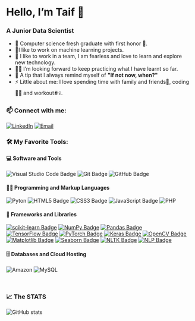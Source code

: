 # Hello, I’m Taif 👋

### A Junior Data Scientist

- 🌱 Computer science fresh graduate with first honor 🥇. 
- 🔭I like to work on machine learning projects.
- 🤝 I like to work in a team, I am fearless and love to learn and explore new technology.
- 👩‍💻 I’m looking forward to keep practicing what I have learnt so far.
- 💬 A tip that I always remind myself of **"If not now, when?"**
- ⚡ Little about me: I love spending time with family and friends👯, coding 👩‍💻 and workout⛹️‍♀️.

### 📫 Connect with me:

[![LinkedIn](https://img.shields.io/badge/LinkedIn-0077B5?style=for-the-badge&logo=linkedin&logoColor=white)](https://linkedin.com/in/taif-alzahr-b40961229/)
[![Email](https://img.shields.io/badge/Gmail-D14836?style=for-the-badge&logo=gmail&logoColor=white)](mailto:taifalq3@gmail.com)


### 🛠️ My Favorite Tools:

#### 💻 Software and Tools

![Visual Studio Code Badge](https://img.shields.io/badge/Visual_Studio_Code-0078D4?style=for-the-badge&logo=visual%20studio%20code&logoColor=white)
![Git Badge](https://img.shields.io/badge/GIT-E44C30?style=for-the-badge&logo=git&logoColor=white)
![GitHub Badge](https://img.shields.io/badge/GitHub-100000?style=for-the-badge&logo=github&logoColor=white)

#### 👨‍💻 Programming and Markup Languages

![Pyton](https://img.shields.io/badge/Python-3776AB?style=for-the-badge&logo=python&logoColor=white)
![HTML5 Badge](https://img.shields.io/badge/HTML-239120?style=for-the-badge&logo=html5&logoColor=white)
![CSS3 Badge](https://img.shields.io/badge/CSS-239120?&style=for-the-badge&logo=css3&logoColor=white)
![JavaScript Badge](https://img.shields.io/badge/JavaScript-F7DF1E?style=for-the-badge&logo=JavaScript&logoColor=white)
![PHP](https://img.shields.io/badge/PHP-777BB4?style=for-the-badge&logo=php&logoColor=white)

#### 🧰 Frameworks and Libraries

[![scikit-learn Badge](https://img.shields.io/badge/scikit--learn-F7931E?style=for-the-badge&logo=scikit-learn&logoColor=white)](https://scikit-learn.org/)
[![NumPy Badge](https://img.shields.io/badge/NumPy-013243?style=for-the-badge&logo=numpy&logoColor=white)](https://numpy.org/)
[![Pandas Badge](https://img.shields.io/badge/Pandas-150458?style=for-the-badge&logo=pandas&logoColor=white)](https://pandas.pydata.org/)
[![TensorFlow Badge](https://img.shields.io/badge/TensorFlow-FF6F00?style=for-the-badge&logo=tensorflow&logoColor=white)](https://www.tensorflow.org/)
[![PyTorch Badge](https://img.shields.io/badge/PyTorch-EE4C2C?style=for-the-badge&logo=pytorch&logoColor=white)](https://pytorch.org/)
[![Keras Badge](https://img.shields.io/badge/Keras-D00000?style=for-the-badge&logo=keras&logoColor=white)](https://keras.io/)
[![OpenCV Badge](https://img.shields.io/badge/OpenCV-5C3EE8?style=for-the-badge&logo=opencv&logoColor=white)](https://opencv.org/)
[![Matplotlib Badge](https://img.shields.io/badge/Matplotlib-11557C?style=for-the-badge&logo=matplotlib&logoColor=white)](https://matplotlib.org/)
[![Seaborn Badge](https://img.shields.io/badge/Seaborn-3776AB?style=for-the-badge&logo=seaborn&logoColor=white)](https://seaborn.pydata.org/)
[![NLTK Badge](https://img.shields.io/badge/NLTK-FC8C03?style=for-the-badge&logo=nltk&logoColor=white)](https://www.nltk.org/)
[![NLP Badge](https://img.shields.io/badge/NLP-FFD700?style=for-the-badge)](https://en.wikipedia.org/wiki/Natural_language_processing)

#### 🗄️ Databases and Cloud Hosting



![Amazon](https://img.shields.io/badge/Amazon_AWS-FF9900?style=for-the-badge&logo=amazonaws&logoColor=white)
![MySQL](https://img.shields.io/badge/MySQL-005C84?style=for-the-badge&logo=mysql&logoColor=white)

<br />


### :chart_with_upwards_trend: The STATS 
![GitHub stats](https://github-readme-stats.vercel.app/api?username=taifalq3&show_icons=true&count_private=true&theme=tokyonight)


